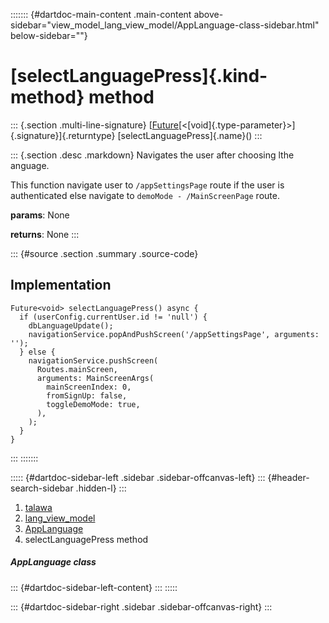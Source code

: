 ::::::: {#dartdoc-main-content .main-content above-sidebar="view_model_lang_view_model/AppLanguage-class-sidebar.html" below-sidebar=""}
<div>

# [selectLanguagePress]{.kind-method} method

</div>

::: {.section .multi-line-signature}
[[Future](https://api.flutter.dev/flutter/dart-core/Future-class.html)[\<[void]{.type-parameter}\>]{.signature}]{.returntype}
[selectLanguagePress]{.name}()
:::

::: {.section .desc .markdown}
Navigates the user after choosing lthe anguage.

This function navigate user to `/appSettingsPage` route if the user is
authenticated else navigate to `demoMode - /MainScreenPage` route.

**params**: None

**returns**: None
:::

::: {#source .section .summary .source-code}
## Implementation

``` language-dart
Future<void> selectLanguagePress() async {
  if (userConfig.currentUser.id != 'null') {
    dbLanguageUpdate();
    navigationService.popAndPushScreen('/appSettingsPage', arguments: '');
  } else {
    navigationService.pushScreen(
      Routes.mainScreen,
      arguments: MainScreenArgs(
        mainScreenIndex: 0,
        fromSignUp: false,
        toggleDemoMode: true,
      ),
    );
  }
}
```
:::
:::::::

::::: {#dartdoc-sidebar-left .sidebar .sidebar-offcanvas-left}
::: {#header-search-sidebar .hidden-l}
:::

1.  [talawa](../../index.html)
2.  [lang_view_model](../../view_model_lang_view_model/)
3.  [AppLanguage](../../view_model_lang_view_model/AppLanguage-class.html)
4.  selectLanguagePress method

##### AppLanguage class

::: {#dartdoc-sidebar-left-content}
:::
:::::

::: {#dartdoc-sidebar-right .sidebar .sidebar-offcanvas-right}
:::
